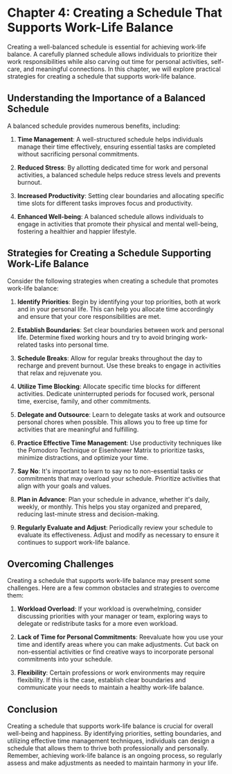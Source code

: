 Chapter 4: Creating a Schedule That Supports Work-Life Balance
==============================================================

Creating a well-balanced schedule is essential for achieving work-life balance. A carefully planned schedule allows individuals to prioritize their work responsibilities while also carving out time for personal activities, self-care, and meaningful connections. In this chapter, we will explore practical strategies for creating a schedule that supports work-life balance.

**Understanding the Importance of a Balanced Schedule**
-------------------------------------------------------

A balanced schedule provides numerous benefits, including:

1. **Time Management**: A well-structured schedule helps individuals manage their time effectively, ensuring essential tasks are completed without sacrificing personal commitments.

2. **Reduced Stress**: By allotting dedicated time for work and personal activities, a balanced schedule helps reduce stress levels and prevents burnout.

3. **Increased Productivity**: Setting clear boundaries and allocating specific time slots for different tasks improves focus and productivity.

4. **Enhanced Well-being**: A balanced schedule allows individuals to engage in activities that promote their physical and mental well-being, fostering a healthier and happier lifestyle.

**Strategies for Creating a Schedule Supporting Work-Life Balance**
-------------------------------------------------------------------

Consider the following strategies when creating a schedule that promotes work-life balance:

1. **Identify Priorities**: Begin by identifying your top priorities, both at work and in your personal life. This can help you allocate time accordingly and ensure that your core responsibilities are met.

2. **Establish Boundaries**: Set clear boundaries between work and personal life. Determine fixed working hours and try to avoid bringing work-related tasks into personal time.

3. **Schedule Breaks**: Allow for regular breaks throughout the day to recharge and prevent burnout. Use these breaks to engage in activities that relax and rejuvenate you.

4. **Utilize Time Blocking**: Allocate specific time blocks for different activities. Dedicate uninterrupted periods for focused work, personal time, exercise, family, and other commitments.

5. **Delegate and Outsource**: Learn to delegate tasks at work and outsource personal chores when possible. This allows you to free up time for activities that are meaningful and fulfilling.

6. **Practice Effective Time Management**: Use productivity techniques like the Pomodoro Technique or Eisenhower Matrix to prioritize tasks, minimize distractions, and optimize your time.

7. **Say No**: It's important to learn to say no to non-essential tasks or commitments that may overload your schedule. Prioritize activities that align with your goals and values.

8. **Plan in Advance**: Plan your schedule in advance, whether it's daily, weekly, or monthly. This helps you stay organized and prepared, reducing last-minute stress and decision-making.

9. **Regularly Evaluate and Adjust**: Periodically review your schedule to evaluate its effectiveness. Adjust and modify as necessary to ensure it continues to support work-life balance.

**Overcoming Challenges**
-------------------------

Creating a schedule that supports work-life balance may present some challenges. Here are a few common obstacles and strategies to overcome them:

1. **Workload Overload**: If your workload is overwhelming, consider discussing priorities with your manager or team, exploring ways to delegate or redistribute tasks for a more even workload.

2. **Lack of Time for Personal Commitments**: Reevaluate how you use your time and identify areas where you can make adjustments. Cut back on non-essential activities or find creative ways to incorporate personal commitments into your schedule.

3. **Flexibility**: Certain professions or work environments may require flexibility. If this is the case, establish clear boundaries and communicate your needs to maintain a healthy work-life balance.

**Conclusion**
--------------

Creating a schedule that supports work-life balance is crucial for overall well-being and happiness. By identifying priorities, setting boundaries, and utilizing effective time management techniques, individuals can design a schedule that allows them to thrive both professionally and personally. Remember, achieving work-life balance is an ongoing process, so regularly assess and make adjustments as needed to maintain harmony in your life.
